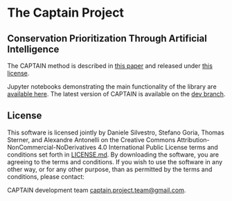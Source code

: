 # The Captain Project

## Conservation Prioritization Through Artificial Intelligence

The CAPTAIN method is described in [this paper](https://www.nature.com/articles/s41893-022-00851-6) and released under [this license](https://github.com/captain-project/captain-project/blob/main/LICENSE.md).

Jupyter notebooks demonstrating the main functionality of the library are [available here](https://github.com/captain-project/notebooks).
The latest version of CAPTAIN is available on the [dev branch](https://github.com/captain-project/captain-project/tree/dev). 

## License

This software is licensed jointly by Daniele Silvestro, Stefano Goria, Thomas Sterner, and Alexandre Antonelli on the Creative Commons Attribution-NonCommercial-NoDerivatives 4.0 International Public License terms and conditions set forth in [LICENSE.md](LICENSE.md). By downloading the software, you are agreeing to the terms and conditions.
If you wish to use the software in any other way, or for any other purpose, than as permitted by the terms and conditions, please contact:

CAPTAIN development team
captain.project.team@gmail.com.
